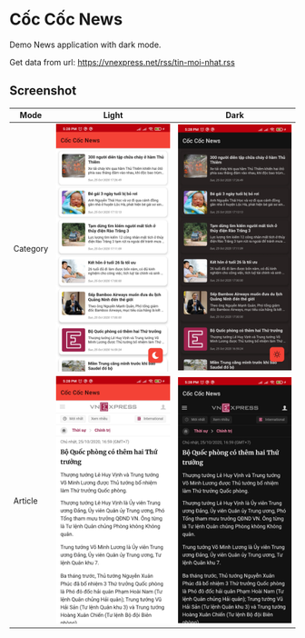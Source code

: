 # Cốc Cốc News
Demo News application with dark mode.

Get data from url: https://vnexpress.net/rss/tin-moi-nhat.rss

## Screenshot
Mode | Light | Dark
--- | --- | ---
Category | ![alt text](assets/category_light.jpg) | ![alt text](assets/category_dark.jpg)
Article | ![alt text](assets/article_light.jpg) | ![alt text](assets/article_dark.jpg)